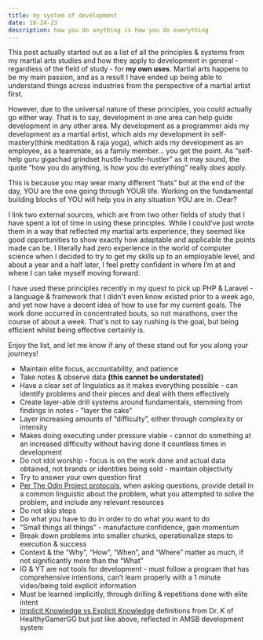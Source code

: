 ```yaml
---
title: my system of development
date: 10-24-23
description: how you do anything is how you do everything
---
```


This post actually started out as a list of all the principles & systems from my martial arts studies and how they apply to development in general - regardless of the field of study - for <strong>my own uses</strong>. Martial arts happens to be my main passion, and as a result I have ended up being able to understand things across industries from the perspective of a martial artist first.

However, due to the universal nature of these principles, you could actually go either way. That is to say, development in one area can help guide development in any other area. My development as a programmer aids my development as a martial artist, which aids my development in self-mastery(think meditation & raja yoga), which aids my development as an employee, as a teammate, as a family member… you get the point. As “self-help guru gigachad grindset hustle-hustle-hustler” as it may sound, the quote “how you do anything, is how you do everything” really <em>does</em> apply.

This is because you may wear many different “hats” but at the end of the day, YOU are the one going through YOUR life. Working on the fundamental building blocks of YOU will help you in any situation YOU are in. Clear?

I link two external sources, which are from two other fields of study that I have spent a lot of time in using these principles. While I could’ve just wrote them in a way that reflected my martial arts experience, they seemed like good opportunities to show exactly how adaptable and applicable the points made can be. I literally had zero experience in the world of computer science when I decided to try to get my skills up to an employable level, and about a year and a half later, I feel pretty confident in where I’m at and where I can take myself moving forward.

I have used these principles recently in my quest to pick up PHP & Laravel - a language & framework that I didn't even know existed prior to a week ago, and yet now have a decent idea of how to use for my current goals. The work done occurred in concentrated bouts, so not marathons, over the course of about a week. That's not to say rushing is the goal, but being efficient whilst being effective certainly is.

Enjoy the list, and let me know if any of these stand out for you along your journeys!

<ul>
<li>Maintain elite focus, accountability, and patience</li>
<li>Take notes & observe data <strong>(this cannot be understated)</strong></li>
<li>Have a clear set of linguistics as it makes everything possible - can identify problems and their pieces and deal with them effectively</li>
<li>Create layer-able drill systems around fundamentals, stemming from findings in notes - "layer the cake"</li>
<li>Layer increasing amounts of “difficulty”, either through complexity or intensity</li>
<li>Makes doing executing under pressure viable - cannot do something at an increased difficulty without having done it countless times in development</li>
<li>Do not idol worship - focus is on the work done and actual data obtained, not brands or identities being sold - maintain objectivity</li>
<li>Try to answer your own question first</li>
<li><a href="https://www.theodinproject.com/guides/community/how_to_ask"> Per The Odin Project protocols</a>, when asking questions, provide detail in a common linguistic about the problem, what you attempted to solve the problem, and include any relevant resources</li>
<li>Do not skip steps</li>
<li>Do what you have to do in order to do what you want to do</li>
<li>“Small things all things” - manufacture confidence, gain momentum</li>
<li>Break down problems into smaller chunks, operationalize steps to execution & success</li>
<li>Context & the “Why”, “How”, “When”, and “Where” matter as much, if not significantly more than the “What”</li>
<li>IG & YT are not tools for development - must follow a program that has comprehensive intentions, can’t learn properly with a 1 minute video/being told explicit information</li>
<li>Must be learned implicitly, through drilling & repetitions done with elite intent</li>
<li><a href="https://www.notion.so/Vidya-Jnana-m-13-a5f12ac1a3a649e4bd307d577370a8dc?pvs=21">Implicit Knowledge vs Explicit Knowledge</a> definitions from Dr. K of HealthyGamerGG but just like above, reflected in AMSB development system</li>
</ul>
